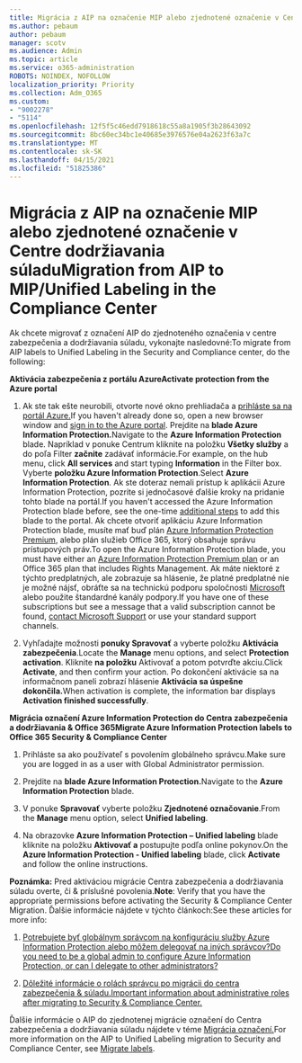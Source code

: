 ```yaml
---
title: Migrácia z AIP na označenie MIP alebo zjednotené označenie v Centre dodržiavania súladu
ms.author: pebaum
author: pebaum
manager: scotv
ms.audience: Admin
ms.topic: article
ms.service: o365-administration
ROBOTS: NOINDEX, NOFOLLOW
localization_priority: Priority
ms.collection: Adm_O365
ms.custom:
- "9002278"
- "5114"
ms.openlocfilehash: 12f5f5c46edd7918618c55a8a1905f3b28643092
ms.sourcegitcommit: 8bc60ec34bc1e40685e3976576e04a2623f63a7c
ms.translationtype: MT
ms.contentlocale: sk-SK
ms.lasthandoff: 04/15/2021
ms.locfileid: "51825386"
---
```

# <a name="migration-from-aip-to-mipunified-labeling-in-the-compliance-center"></a><span data-ttu-id="ff9af-102">Migrácia z AIP na označenie MIP alebo zjednotené označenie v Centre dodržiavania súladu</span><span class="sxs-lookup"><span data-stu-id="ff9af-102">Migration from AIP to MIP/Unified Labeling in the Compliance Center</span></span>

<span data-ttu-id="ff9af-103">Ak chcete migrovať z označení AIP do zjednoteného označenia v centre zabezpečenia a dodržiavania súladu, vykonajte nasledovné:</span><span class="sxs-lookup"><span data-stu-id="ff9af-103">To migrate from AIP labels to Unified Labeling in the Security and Compliance center, do the following:</span></span>

<span data-ttu-id="ff9af-104">**Aktivácia zabezpečenia z portálu Azure**</span><span class="sxs-lookup"><span data-stu-id="ff9af-104">**Activate protection from the Azure portal**</span></span>

1. <span data-ttu-id="ff9af-105">Ak ste tak ešte neurobili, otvorte nové okno prehliadača a [prihláste sa na portál Azure.](https://docs.microsoft.com/azure/information-protection/deploy-use/configure-policy#signing-in-to-the-azure-portal)</span><span class="sxs-lookup"><span data-stu-id="ff9af-105">If you haven't already done so, open a new browser window and [sign in to the Azure portal](https://docs.microsoft.com/azure/information-protection/deploy-use/configure-policy#signing-in-to-the-azure-portal).</span></span> <span data-ttu-id="ff9af-106">Prejdite na **blade Azure Information Protection.**</span><span class="sxs-lookup"><span data-stu-id="ff9af-106">Navigate to the **Azure Information Protection** blade.</span></span> <span data-ttu-id="ff9af-107">Napríklad v ponuke Centrum kliknite na položku **Všetky služby** a do poľa Filter **začnite** zadávať informácie.</span><span class="sxs-lookup"><span data-stu-id="ff9af-107">For example, on the hub menu, click **All services** and start typing **Information** in the Filter box.</span></span> <span data-ttu-id="ff9af-108">Vyberte **položku Azure Information Protection**.</span><span class="sxs-lookup"><span data-stu-id="ff9af-108">Select **Azure Information Protection**.</span></span> <span data-ttu-id="ff9af-109">Ak ste doteraz nemali prístup k aplikácii Azure Information [](https://docs.microsoft.com/azure/information-protection/deploy-use/configure-policy#to-access-the-azure-information-protection-blade-for-the-first-time) Protection, pozrite si jednočasové ďalšie kroky na pridanie tohto blade na portál.</span><span class="sxs-lookup"><span data-stu-id="ff9af-109">If you haven't accessed the Azure Information Protection blade before, see the one-time [additional steps](https://docs.microsoft.com/azure/information-protection/deploy-use/configure-policy#to-access-the-azure-information-protection-blade-for-the-first-time) to add this blade to the portal.</span></span> <span data-ttu-id="ff9af-110">Ak chcete otvoriť aplikáciu Azure Information Protection blade, musíte mať buď plán [Azure Information Protection Premium,](https://www.microsoft.com/cloud-platform/azure-information-protection-pricing) alebo plán služieb Office 365, ktorý obsahuje správu prístupových práv.</span><span class="sxs-lookup"><span data-stu-id="ff9af-110">To open the Azure Information Protection blade, you must have either an [Azure Information Protection Premium plan](https://www.microsoft.com/cloud-platform/azure-information-protection-pricing) or an Office 365 plan that includes Rights Management.</span></span> <span data-ttu-id="ff9af-111">Ak máte niektoré z týchto predplatných, ale zobrazuje sa hlásenie, že platné predplatné nie je možné nájsť, obráťte sa na technickú podporu spoločnosti [Microsoft](https://docs.microsoft.com/azure/information-protection/get-started/information-support#to-contact-microsoft-support) alebo použite štandardné kanály podpory.</span><span class="sxs-lookup"><span data-stu-id="ff9af-111">If you have one of these subscriptions but see a message that a valid subscription cannot be found, [contact Microsoft Support](https://docs.microsoft.com/azure/information-protection/get-started/information-support#to-contact-microsoft-support) or use your standard support channels.</span></span>

2. <span data-ttu-id="ff9af-112">Vyhľadajte možnosti **ponuky Spravovať** a vyberte položku **Aktivácia zabezpečenia**.</span><span class="sxs-lookup"><span data-stu-id="ff9af-112">Locate the **Manage** menu options, and select **Protection activation**.</span></span> <span data-ttu-id="ff9af-113">Kliknite **na položku** Aktivovať a potom potvrďte akciu.</span><span class="sxs-lookup"><span data-stu-id="ff9af-113">Click **Activate**, and then confirm your action.</span></span> <span data-ttu-id="ff9af-114">Po dokončení aktivácie sa na informačnom paneli zobrazí hlásenie **Aktivácia sa úspešne dokončila.**</span><span class="sxs-lookup"><span data-stu-id="ff9af-114">When activation is complete, the information bar displays **Activation finished successfully**.</span></span>

<span data-ttu-id="ff9af-115">**Migrácia označení Azure Information Protection do Centra zabezpečenia a dodržiavania & Office 365**</span><span class="sxs-lookup"><span data-stu-id="ff9af-115">**Migrate Azure Information Protection labels to Office 365 Security & Compliance Center**</span></span>

1. <span data-ttu-id="ff9af-116">Prihláste sa ako používateľ s povolením globálneho správcu.</span><span class="sxs-lookup"><span data-stu-id="ff9af-116">Make sure you are logged in as a user with Global Administrator permission.</span></span>

2. <span data-ttu-id="ff9af-117">Prejdite na **blade Azure Information Protection.**</span><span class="sxs-lookup"><span data-stu-id="ff9af-117">Navigate to the **Azure Information Protection** blade.</span></span>

3. <span data-ttu-id="ff9af-118">V ponuke **Spravovať** vyberte položku **Zjednotené označovanie**.</span><span class="sxs-lookup"><span data-stu-id="ff9af-118">From the **Manage** menu option, select **Unified labeling**.</span></span>

4. <span data-ttu-id="ff9af-119">Na obrazovke **Azure Information Protection – Unified labeling** blade kliknite na položku **Aktivovať a** postupujte podľa online pokynov.</span><span class="sxs-lookup"><span data-stu-id="ff9af-119">On the **Azure Information Protection - Unified labeling** blade, click **Activate** and follow the online instructions.</span></span>

<span data-ttu-id="ff9af-120">**Poznámka:** Pred aktiváciou migrácie Centra zabezpečenia a dodržiavania súladu overte, či & príslušné povolenia.</span><span class="sxs-lookup"><span data-stu-id="ff9af-120">**Note**: Verify that you have the appropriate permissions before activating the Security & Compliance Center Migration.</span></span> <span data-ttu-id="ff9af-121">Ďalšie informácie nájdete v týchto článkoch:</span><span class="sxs-lookup"><span data-stu-id="ff9af-121">See these articles for more info:</span></span>

1. [<span data-ttu-id="ff9af-122">Potrebujete byť globálnym správcom na konfiguráciu služby Azure Information Protection alebo môžem delegovať na iných správcov?</span><span class="sxs-lookup"><span data-stu-id="ff9af-122">Do you need to be a global admin to configure Azure Information Protection, or can I delegate to other administrators?</span></span>](https://docs.microsoft.com/azure/information-protection/faqs#do-you-need-to-be-a-global-admin-to-configure-azure-information-protection-or-can-i-delegate-to-other-administrators)

2. [<span data-ttu-id="ff9af-123">Dôležité informácie o rolách správcu po migrácii do centra zabezpečenia & súladu.</span><span class="sxs-lookup"><span data-stu-id="ff9af-123">Important information about administrative roles after migrating to Security & Compliance Center.</span></span>](https://docs.microsoft.com/azure/information-protection/configure-policy-migrate-labels#important-information-about-administrative-roles)

<span data-ttu-id="ff9af-124">Ďalšie informácie o AIP do zjednotenej migrácie označení do Centra zabezpečenia a dodržiavania súladu nájdete v téme [Migrácia označení.](https://docs.microsoft.com/azure/information-protection/configure-policy-migrate-labels)</span><span class="sxs-lookup"><span data-stu-id="ff9af-124">For more information on the AIP to Unified Labeling migration to Security and Compliance Center, see [Migrate labels](https://docs.microsoft.com/azure/information-protection/configure-policy-migrate-labels).</span></span>
